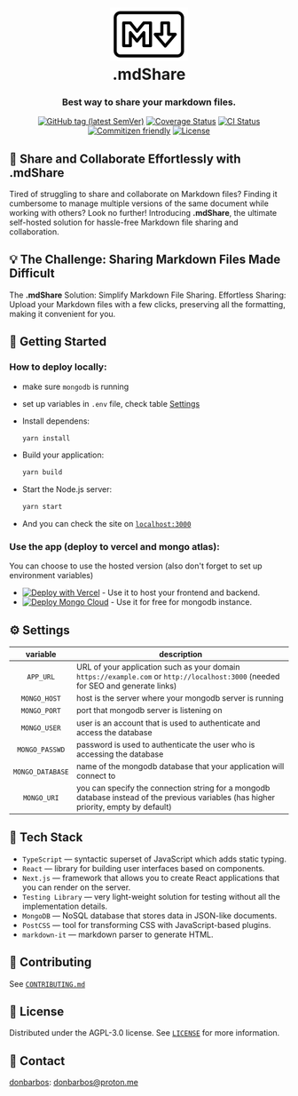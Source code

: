 <!-- Original file: https://www.iconfinder.com/icons/4394350/logo_logos_markdown_icon -->
<h1 align="center">
  <a href="https://mdshare.vercel.app">
    <img alt="Markdown" src="./public/favicon.svg" width="140" /><br/>
  </a>
  .mdShare
</h1>

<h3 align="center">
  Best way to share your markdown files.
</h3>

<p align="center">
  <a href="https://github.com/donBarbos/mdshare/tags"><img alt="GitHub tag (latest SemVer)" src="https://img.shields.io/github/v/tag/donBarbos/mdshare"></a>
  <a href="https://codecov.io/gh/donBarbos/mdshare" ><img alt="Coverage Status" src="https://codecov.io/gh/donBarbos/mdshare/branch/main/graph/badge.svg?token=0O5750DY6J"/></a>
  <a href="https://github.com/donBarbos/mdshare/actions/workflows/ci.yml"><img alt="CI Status" src="https://github.com/donBarbos/mdshare/actions/workflows/ci.yml/badge.svg"></a>
  <a href="http://commitizen.github.io/cz-cli/"><img alt="Commitizen friendly" src="https://img.shields.io/badge/commitizen-friendly-brightgreen.svg"></a>
  <a href="https://github.com/donBarbos/mdshare/blob/master/LICENSE"><img src="https://img.shields.io/badge/License-AGPL_v3-blue.svg" alt="License"></a>
</p>

## 📄 Share and Collaborate Effortlessly with .mdShare

Tired of struggling to share and collaborate on Markdown files? Finding it cumbersome to manage multiple versions of the same document while working with others? Look no further! Introducing **.mdShare**, the ultimate self-hosted solution for hassle-free Markdown file sharing and collaboration.

## 💡 The Challenge: Sharing Markdown Files Made Difficult

The **.mdShare** Solution: Simplify Markdown File Sharing. Effortless Sharing: Upload your Markdown files with a few clicks, preserving all the formatting, making it convenient for you.

## 🚀 Getting Started

### How to deploy locally:

- make sure `mongodb` is running

- set up variables in `.env` file, check table [Settings](#%EF%B8%8F-settings)

- Install dependens:

  ```bash
  yarn install
  ```

- Build your application:

  ```bash
  yarn build
  ```

- Start the Node.js server:

  ```bash
  yarn start
  ```

- And you can check the site on [`localhost:3000`](http://localhost:3000)

### Use the app (deploy to vercel and mongo atlas):

You can choose to use the hosted version (also don't forget to set up environment variables)

- [![Deploy with Vercel](https://vercel.com/button)](https://vercel.com/new/clone?repository-url=https%3A%2F%2Fgithub.com%2FdonBarbos%2Fmdshare) - Use it to host your frontend and backend.
- [![Deploy Mongo Cloud](https://img.shields.io/badge/MongoDB-4EA94B?style=for-the-badge&logo=mongodb&logoColor=white)](https://www.mongodb.com/atlas/database) - Use it for free for mongodb instance.

## ⚙️ Settings

|     variable     | description                                                                                                                            |
| :--------------: | -------------------------------------------------------------------------------------------------------------------------------------- |
|    `APP_URL`     | URL of your application such as your domain `https://example.com` or `http://localhost:3000` (needed for SEO and generate links)       |
|   `MONGO_HOST`   | host is the server where your mongodb server is running                                                                                |
|   `MONGO_PORT`   | port that mongodb server is listening on                                                                                               |
|   `MONGO_USER`   | user is an account that is used to authenticate and access the database                                                                |
|  `MONGO_PASSWD`  | password is used to authenticate the user who is accessing the database                                                                |
| `MONGO_DATABASE` | name of the mongodb database that your application will connect to                                                                     |
|   `MONGO_URI`    | you can specify the connection string for a mongodb database instead of the previous variables (has higher priority, empty by default) |

## 🔧 Tech Stack

- `TypeScript` — syntactic superset of JavaScript which adds static typing.
- `React` — library for building user interfaces based on components.
- `Next.js` — framework that allows you to create React applications that you can render on the server.
- `Testing Library` — very light-weight solution for testing without all the implementation details.
- `MongoDB` — NoSQL database that stores data in JSON-like documents.
- `PostCSS` — tool for transforming CSS with JavaScript-based plugins.
- `markdown-it` — markdown parser to generate HTML.

## 🤝 Contributing

See [`CONTRIBUTING.md`](./CONTRIBUTING.md)

## 📝 License

Distributed under the AGPL-3.0 license. See [`LICENSE`](./LICENSE) for more information.

## 📢 Contact

[donbarbos](https://github.com/donBarbos): donbarbos@proton.me
